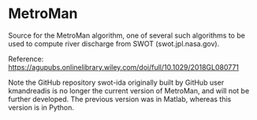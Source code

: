 # MetroMan
Source for the MetroMan algorithm, one of several such algorithms to be used to compute river discharge from SWOT (swot.jpl.nasa.gov). 

Reference: https://agupubs.onlinelibrary.wiley.com/doi/full/10.1029/2018GL080771

Note the GitHub repository swot-ida originally built by GitHub user kmandreadis is no longer the current version of MetroMan, and will not be further developed. The previous version was in Matlab, whereas this version is in Python. 
